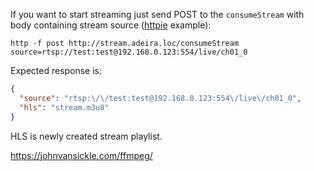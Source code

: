 If you want to start streaming just send POST to the `consumeStream` with body containing stream source ([httpie](https://github.com/jkbrzt/httpie) example):

```
http -f post http://stream.adeira.loc/consumeStream source=rtsp://test:test@192.168.0.123:554/live/ch01_0
```

Expected response is:

```json
{
  "source": "rtsp:\/\/test:test@192.168.0.123:554\/live\/ch01_0",
  "hls": "stream.m3u8"
}
```

HLS is newly created stream playlist.

https://johnvansickle.com/ffmpeg/
